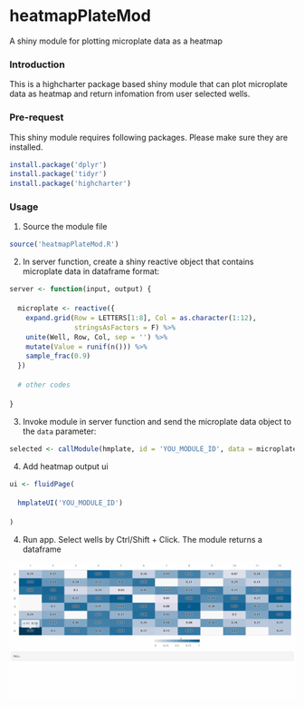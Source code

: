 # heatmapPlateMod
A shiny module for plotting microplate data as a heatmap

### Introduction

This is a highcharter package based shiny module that can plot microplate data as heatmap and return infomation from user selected wells.


### Pre-request

This shiny module requires following packages. Please make sure they are installed.

```r
install.package('dplyr')
install.package('tidyr')
install.package('highcharter')
```

### Usage

1. Source the module file

  ```r
  source('heatmapPlateMod.R')
  ```
  
2. In server function, create a shiny reactive object that contains microplate data in dataframe format: 

  ```r
  server <- function(input, output) {

    microplate <- reactive({
      expand.grid(Row = LETTERS[1:8], Col = as.character(1:12),
                  stringsAsFactors = F) %>%
      unite(Well, Row, Col, sep = '') %>%
      mutate(Value = runif(n())) %>%
      sample_frac(0.9)
    })
  
    # other codes

  }
  ```

3. Invoke module in server function and send the microplate data object to the `data` parameter:

  ```r
  selected <- callModule(hmplate, id = 'YOU_MODULE_ID', data = microplate)
  ```

4. Add heatmap output ui

  ```r
  ui <- fluidPage(

    hmplateUI('YOU_MODULE_ID')

  )
  ```

4. Run app. Select wells by Ctrl/Shift + Click. The module returns a dataframe

![alt text](demo.gif)
